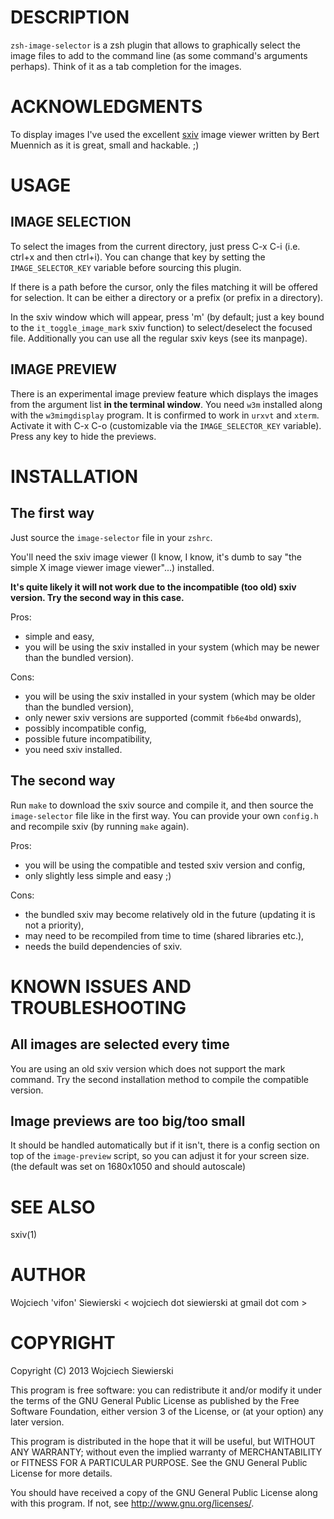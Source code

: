 DESCRIPTION
===========

`zsh-image-selector` is a zsh plugin that allows to graphically select the image
files to add to the command line (as some command's arguments perhaps). Think of
it as a tab completion for the images.

ACKNOWLEDGMENTS
===============

To display images I've used the excellent
[sxiv](https://github.com/muennich/sxiv) image viewer written by Bert Muennich
as it is great, small and hackable. ;)

USAGE
=====

IMAGE SELECTION
---------------

To select the images from the current directory, just press C-x C-i (i.e. ctrl+x
and then ctrl+i). You can change that key by setting the `IMAGE_SELECTOR_KEY`
variable before sourcing this plugin.

If there is a path before the cursor, only the files matching it will be offered
for selection. It can be either a directory or a prefix (or prefix in a
directory).

In the sxiv window which will appear, press 'm' (by default; just a key bound to
the `it_toggle_image_mark` sxiv function) to select/deselect the focused
file. Additionally you can use all the regular sxiv keys (see its manpage).

IMAGE PREVIEW
-------------

There is an experimental image preview feature which displays the images from
the argument list **in the terminal window**. You need `w3m` installed along
with the `w3mimgdisplay` program. It is confirmed to work in `urxvt` and
`xterm`. Activate it with C-x C-o (customizable via the `IMAGE_SELECTOR_KEY`
variable). Press any key to hide the previews.

INSTALLATION
============

The first way
-------------

Just source the `image-selector` file in your `zshrc`.

You'll need the sxiv image viewer (I know, I know, it's dumb to say "the simple
X image viewer image viewer"...) installed.

**It's quite likely it will not work due to the incompatible (too old) sxiv
  version. Try the second way in this case.**

Pros:

- simple and easy,
- you will be using the sxiv installed in your system (which may be newer than
  the bundled version).

Cons:

- you will be using the sxiv installed in your system (which may be older than
  the bundled version),
- only newer sxiv versions are supported (commit `fb6e4bd` onwards),
- possibly incompatible config,
- possible future incompatibility,
- you need sxiv installed.

The second way
--------------

Run `make` to download the sxiv source and compile it, and then source the
`image-selector` file like in the first way. You can provide your own `config.h`
and recompile sxiv (by running `make` again).

Pros:

- you will be using the compatible and tested sxiv version and config,
- only slightly less simple and easy ;)

Cons:

- the bundled sxiv may become relatively old in the future (updating it is not a
  priority),
- may need to be recompiled from time to time (shared libraries etc.),
- needs the build dependencies of sxiv.

KNOWN ISSUES AND TROUBLESHOOTING
================================

All images are selected every time
----------------------------------

You are using an old sxiv version which does not support the mark command. Try
the second installation method to compile the compatible version.

Image previews are too big/too small
------------------------------------

It should be handled automatically but if it isn't, there is a config section on
top of the `image-preview` script, so you can adjust it for your screen
size. (the default was set on 1680x1050 and should autoscale)

SEE ALSO
========

sxiv(1)

AUTHOR
======

Wojciech 'vifon' Siewierski < wojciech dot siewierski at gmail dot com >

COPYRIGHT
=========

Copyright (C) 2013  Wojciech Siewierski

This program is free software: you can redistribute it and/or modify
it under the terms of the GNU General Public License as published by
the Free Software Foundation, either version 3 of the License, or
(at your option) any later version.

This program is distributed in the hope that it will be useful,
but WITHOUT ANY WARRANTY; without even the implied warranty of
MERCHANTABILITY or FITNESS FOR A PARTICULAR PURPOSE.  See the
GNU General Public License for more details.

You should have received a copy of the GNU General Public License
along with this program.  If not, see <http://www.gnu.org/licenses/>.
